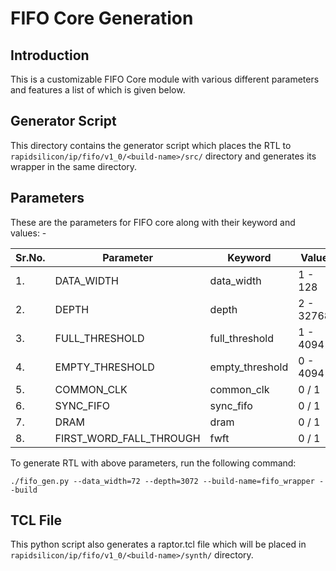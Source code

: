 # FIFO Core Generation 
## Introduction

This is a customizable FIFO Core module with various different parameters and features a list of which is given below.

## Generator Script
This directory contains the generator script which places the RTL to `rapidsilicon/ip/fifo/v1_0/<build-name>/src/` directory and generates its wrapper in the same directory. 

## Parameters
These are the parameters for FIFO core along with their keyword and values: -

| Sr.No. |      Parameter             |       Keyword              |    Value      |
|--------|----------------------------|----------------------------|---------------|
|   1.   |   DATA_WIDTH               |     data_width             |    1 - 128   |
|   2.   |   DEPTH               |     depth             |    2 - 32768   |
|   3.   |   FULL_THRESHOLD           |     full_threshold     |    1 - 4094     |
|   4.   |   EMPTY_THRESHOLD        |     empty_threshold        |    0 - 4094     |
|   5.   |   COMMON_CLK               |     common_clk             |    0 / 1     |
|   6.   |   SYNC_FIFO             |     sync_fifo           |    0 / 1     |
|   7.  |   DRAM                    |   dram                |   0 / 1   |
|   8.  |   FIRST_WORD_FALL_THROUGH |   fwft                |   0 / 1   |




To generate RTL with above parameters, run the following command:
```
./fifo_gen.py --data_width=72 --depth=3072 --build-name=fifo_wrapper --build
```

## TCL File

This python script also generates a raptor.tcl file which will be placed in `rapidsilicon/ip/fifo/v1_0/<build-name>/synth/` directory.
